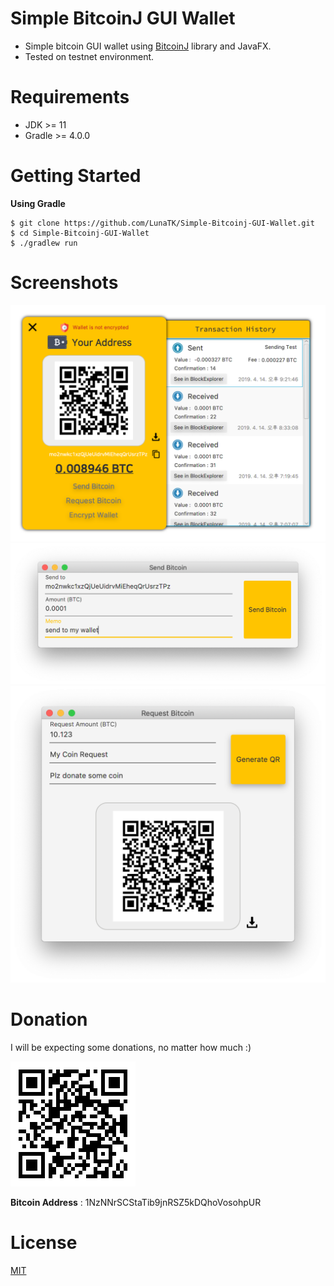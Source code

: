 # Simple BitcoinJ GUI Wallet

* Simple bitcoin GUI wallet using [BitcoinJ](https://bitcoinj.github.io) library and JavaFX. 
* Tested on testnet environment.


# Requirements

* JDK >= 11
* Gradle >= 4.0.0

# Getting Started

**Using Gradle**

```shell
$ git clone https://github.com/LunaTK/Simple-Bitcoinj-GUI-Wallet.git
$ cd Simple-Bitcoinj-GUI-Wallet
$ ./gradlew run
```

# Screenshots

![Main Page](screenshots/main.png)
![Send Bitcoin](screenshots/send.png)
![Request Bitcoin](screenshots/request.png)

# Donation

I will be expecting some donations, no matter how much :)

![My Bitcoin Address](screenshots/address.png)

**Bitcoin Address** : 1NzNNrSCStaTib9jnRSZ5kDQhoVosohpUR

# License

[MIT](LICENSE)
